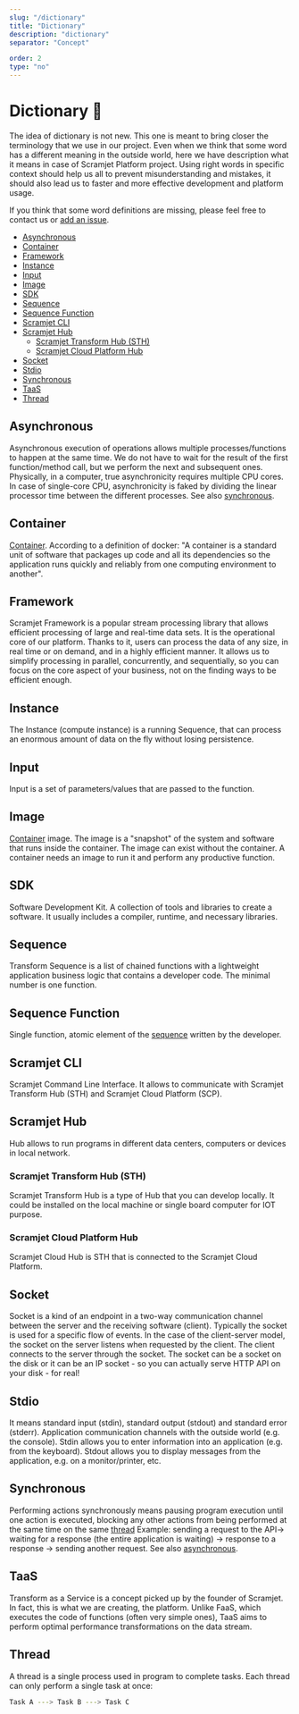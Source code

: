 ```yaml
---
slug: "/dictionary"
title: "Dictionary"
description: "dictionary"
separator: "Concept"

order: 2
type: "no"
---
```


# Dictionary 📘 <!-- omit in toc -->

The idea of dictionary is not new. This one is meant to bring closer the terminology that we use in our project.
Even when we think that some word has a different meaning in the outside world, here we have description what it means in case of Scramjet Platform project.
Using right words in specific context should help us all to prevent misunderstanding and mistakes, it should also lead us to faster and more effective development and platform usage.

If you think that some word definitions are missing, please feel free to contact us or [add an issue](https://github.com/scramjetorg/scramjet-cloud-docs/issues).

- [Asynchronous](#asynchronous)
- [Container](#container)
- [Framework](#framework)
- [Instance](#instance)
- [Input](#input)
- [Image](#image)
- [SDK](#sdk)
- [Sequence](#sequence)
- [Sequence Function](#sequence-function)
- [Scramjet CLI](#scramjet-cli)
- [Scramjet Hub](#scramjet-hub)
  - [Scramjet Transform Hub (STH)](#scramjet-transform-hub-sth)
  - [Scramjet Cloud Platform Hub](#scramjet-cloud-platform-hub)
- [Socket](#socket)
- [Stdio](#stdio)
- [Synchronous](#synchronous)
- [TaaS](#taas)
- [Thread](#thread)

## Asynchronous

Asynchronous execution of operations allows multiple processes/functions to happen at the same time. We do not have to wait for the result of the first function/method call, but we perform the next and subsequent ones. Physically, in a computer, true asynchronicity requires multiple CPU cores. In case of single-core CPU, asynchronicity is faked by dividing the linear processor time between the different processes. See also [synchronous](#synchronous).

## Container

[Container](https://www.docker.com/resources/what-container). According to a definition of docker: "A container is a standard unit of software that packages up code and all its dependencies so the application runs quickly and reliably from one computing environment to another".

## Framework

Scramjet Framework is a popular stream processing library that allows efficient processing of large and real-time data sets. It is the operational core of our platform. Thanks to it, users can process the data of any size, in real time or on demand, and in a highly efficient manner. It allows us to simplify processing in parallel, concurrently, and sequentially, so you can focus on the core aspect of your business, not on the finding ways to be efficient enough.

## Instance

The Instance (compute instance) is a running Sequence, that can process an enormous amount of data on the fly without losing persistence.

## Input

Input is a set of parameters/values that are passed to the function.

## Image

[Container](#container) image. The image is a "snapshot" of the system and software that runs inside the container.
The image can exist without the container. A container needs an image to run it and perform any productive function.

## SDK

Software Development Kit. A collection of tools and libraries to create a software. It usually includes a compiler, runtime, and necessary libraries.

## Sequence

Transform Sequence is a list of chained functions with a lightweight application business logic that contains a developer code. The minimal number is one function.

## Sequence Function

Single function, atomic element of the [sequence](#sequence) written by the developer.

## Scramjet CLI

Scramjet Command Line Interface. It allows to communicate with Scramjet Transform Hub (STH) and Scramjet Cloud Platform (SCP).

## Scramjet Hub

Hub allows to run programs in different data centers, computers or devices in local network.

### Scramjet Transform Hub (STH)

Scramjet Transform Hub is a type of Hub that you can develop locally. It could be installed on the local machine or single board computer for IOT purpose.

### Scramjet Cloud Platform Hub

Scramjet Cloud Hub is STH that is connected to the Scramjet Cloud Platform.

## Socket

Socket is a kind of an endpoint in a two-way communication channel between the server and the receiving software (client). Typically the socket is used for a specific flow of events. In the case of the client-server model, the socket on the server listens when requested by the client. The client connects to the server through the socket. The socket can be a socket on the disk or it can be an IP socket - so you can actually serve HTTP API on your disk - for real!

## Stdio

It means standard input (stdin), standard output (stdout) and standard error (stderr). Application communication channels with the outside world (e.g. the console). Stdin allows you to enter information into an application (e.g. from the keyboard). Stdout allows you to display messages from the application, e.g. on a monitor/printer, etc.

## Synchronous

Performing actions synchronously means pausing program execution until one action is executed, blocking any other actions from being performed at the same time on the same [thread](#thread)
Example: sending a request to the API-> waiting for a response (the entire application is waiting) -> response to a response -> sending another request. See also [asynchronous](#asynchronous).

## TaaS

Transform as a Service is a concept picked up by the founder of Scramjet. In fact, this is what we are creating, the platform. Unlike FaaS, which executes the code of functions (often very simple ones), TaaS aims to perform optimal performance transformations on the data stream.

## Thread

A thread is a single process used in program to complete tasks. Each thread can only perform a single task at once:

```bash
Task A ---> Task B ---> Task C
```
